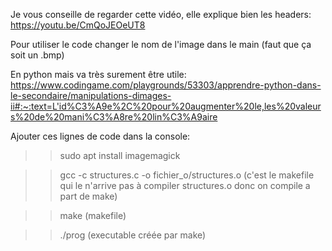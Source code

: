 Je vous conseille de regarder cette vidéo, elle explique bien les headers: https://youtu.be/CmQoJEOeUT8

Pour utiliser le code changer le nom de l'image dans le main (faut que ça soit un .bmp)

En python mais va très surement être utile: https://www.codingame.com/playgrounds/53303/apprendre-python-dans-le-secondaire/manipulations-dimages-ii#:~:text=L'id%C3%A9e%2C%20pour%20augmenter%20le,les%20valeurs%20de%20mani%C3%A8re%20lin%C3%A9aire 

Ajouter ces lignes de code dans la console: 

>>sudo apt install imagemagick

>>gcc -c structures.c -o fichier_o/structures.o (c'est le makefile qui le n'arrive pas à compiler structures.o donc on compile a part de make)

>>make (makefile)

>>./prog (executable créée par make)
